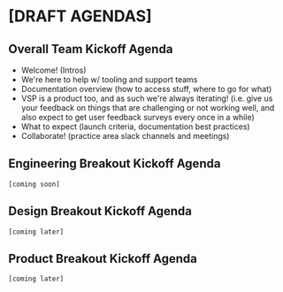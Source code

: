 # [DRAFT AGENDAS]

## Overall Team Kickoff Agenda

- Welcome! (Intros)
- We're here to help w/ tooling and support teams
- Documentation overview (how to access stuff, where to go for what)
- VSP is a product too, and as such we're always iterating! (i.e. give us your feedback on things that are challenging or not working well, and also expect to get user feedback surveys every once in a while)
- What to expect (launch criteria, documentation best practices)
- Collaborate! (practice area slack channels and meetings)

## Engineering Breakout Kickoff Agenda

`[coming soon]`

## Design Breakout Kickoff Agenda
`[coming later]`

## Product Breakout Kickoff Agenda
`[coming later]`
